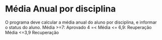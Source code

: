# Média Anual por disciplina
 O programa deve calcular a média anual do aluno por disciplina, e
informar o status do aluno. 
Média >=7: Aprovado
4 =< Média <= 6,9: Reuperação
Média <=3,9 Recuperação 
